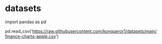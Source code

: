 # datasets



import pandas as pd

pd.read_csv('https://raw.githubusercontent.com/konqueror1/datasets/main/finance-charts-apple.csv')
